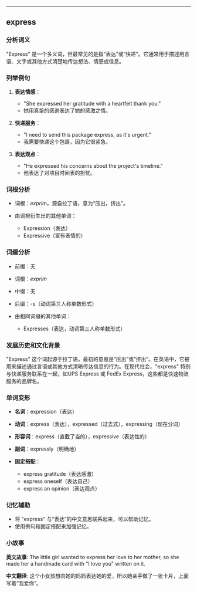 
---------------
## express
### 分析词义
"Express" 是一个多义词，但最常见的是指“表达”或“快递”。它通常用于描述用言语、文字或其他方式清楚地传达想法、情感或信息。

### 列举例句
1. **表达情感**：
   - "She expressed her gratitude with a heartfelt thank you."
   - 她用真挚的感谢表达了她的感激之情。

2. **快递服务**：
   - "I need to send this package express, as it's urgent."
   - 我需要快递这个包裹，因为它很紧急。

3. **表达观点**：
   - "He expressed his concerns about the project's timeline."
   - 他表达了对项目时间表的担忧。

### 词根分析
- 词根：*exprim*，源自拉丁语，意为“压出，挤出”。

- 由词根衍生出的其他单词：
  - Expression（表达）
  - Expressive（富有表情的）

### 词缀分析
- 前缀：无
- 词根：*exprim*
- 中缀：无
- 后缀：-s（动词第三人称单数形式）

- 由相同词缀的其他单词：
  - Expresses（表达，动词第三人称单数形式）

### 发展历史和文化背景
"Express" 这个词起源于拉丁语，最初的意思是“压出”或“挤出”。在英语中，它被用来描述通过言语或其他方式清晰传达信息的行为。在现代社会，"express" 特别与快递服务联系在一起，如UPS Express 或 FedEx Express，这些都是快速物流服务的品牌名。

### 单词变形
- **名词**：expression（表达）
- **动词**：express（表达），expressed（过去式），expressing（现在分词）
- **形容词**：express（直截了当的），expressive（表达性的）
- **副词**：expressly（明确地）

- **固定搭配**：
  - express gratitude（表达感激）
  - express oneself（表达自己）
  - express an opinion（表达观点）

### 记忆辅助
- 将 "express" 与“表达”的中文意思联系起来，可以帮助记忆。
- 使用例句和固定搭配来加强记忆。

### 小故事
**英文故事**:
The little girl wanted to express her love to her mother, so she made her a handmade card with "I love you" written on it.

**中文翻译**:
这个小女孩想向她的妈妈表达她的爱，所以她亲手做了一张卡片，上面写着“我爱你”。


